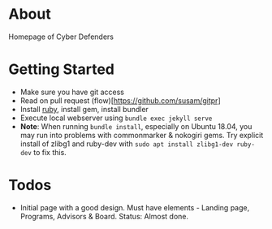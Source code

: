 # About
Homepage of Cyber Defenders

# Getting Started
* Make sure you have git access
* Read on pull request (flow)[https://github.com/susam/gitpr]
* Install [ruby](https://www.ruby-lang.org/en/documentation/installation/#homebrew), install gem, install bundler
* Execute local webserver using ```bundle exec jekyll serve```
* **Note**: When running ```bundle install```, especially on Ubuntu 18.04, you may run into problems with commonmarker & nokogiri gems. Try explicit install of zlibg1 and ruby-dev with ```sudo apt install zlibg1-dev ruby-dev``` to fix this.

# Todos
* Initial page with a good design. Must have elements - Landing page, Programs, Advisors & Board. Status: Almost done.
